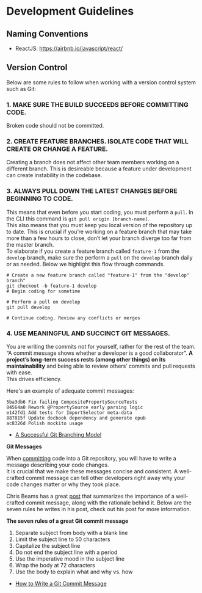 # Development Guidelines

## Naming Conventions 
- ReactJS: https://airbnb.io/javascript/react/

## Version Control
Below are some rules to follow when working with a version control system such as Git:

### 1. MAKE SURE THE BUILD SUCCEEDS BEFORE COMMITTING CODE.
Broken code should not be committed.

### 2. CREATE FEATURE BRANCHES. ISOLATE CODE THAT WILL CREATE OR CHANGE A FEATURE.    
Creating a branch does not affect other team members working on a different branch. This is desireable because a feature under development can create instability in the codebase.

### 3. ALWAYS PULL DOWN THE LATEST CHANGES BEFORE BEGINNING TO CODE. 
This means that even before you start coding, you must perform a `pull`. In the CLI this command is `git pull origin [branch-name]`.   
This also means that you must keep you local version of the repository up to date. This is crucial if you’re working on a feature branch that may take more than a few hours to close, don’t let your branch diverge too far from the master branch.   
To elaborate if you create a feature branch called `feature-1` from the `develop` branch, make sure the perform a `pull` on the `develop` branch daily or as needed. Below we highlight this flow through commands.  

```
# Create a new feature branch called "feature-1" from the "develop" branch"
git checkout -b feature-1 develop
# Begin coding for sometime

# Perform a pull on develop
git pull develop

# Continue coding. Review any conflicts or merges
```

### 4. USE MEANINGFUL AND SUCCINCT GIT MESSAGES.
You are writing the commits not for yourself, rather for the rest of the team.   
“A commit message shows whether a developer is a good collaborator”. **A project’s long-term success rests (among other things) on its maintainability** and being able to review others’ commits and pull requests with ease.  
This drives efficiency.

Here's an example of adequate commit messages:
```
5ba3db6 Fix failing CompositePropertySourceTests
84564a0 Rework @PropertySource early parsing logic
e142fd1 Add tests for ImportSelector meta-data
887815f Update docbook dependency and generate epub
ac8326d Polish mockito usage
```

- [A Successful Git Branching Model](http://nvie.com/posts/a-successful-git-branching-model/)

**Git Messages**

When [committing](http://dont-be-afraid-to-commit.readthedocs.io/en/latest/git/commandlinegit.html) code into a Git repository, you will have to write a message describing your code changes.  
It is crucial that we make these messages concise and consistent. A well-crafted commit message can tell other developers right away why your code changes matter or why they took place.  
  
Chris Beams has a great [post](https://chris.beams.io/posts/git-commit/) that summarizes the importance of a well-crafted commit message, along with the rationale behind it. Below are the seven rules he writes in his post, check out his post for more information.
    
**The seven rules of a great Git commit message**  
1. Separate subject from body with a blank line
2. Limit the subject line to 50 characters
3. Capitalize the subject line
4. Do not end the subject line with a period
5. Use the imperative mood in the subject line
6. Wrap the body at 72 characters
7. Use the body to explain what and why vs. how

- [How to Write a Git Commit Message](http://chris.beams.io/posts/git-commit/)
